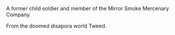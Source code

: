 A former child soldier and member of the Mirror Smoke Mercenary Company. 

From the doomed disapora world Tweed. 
